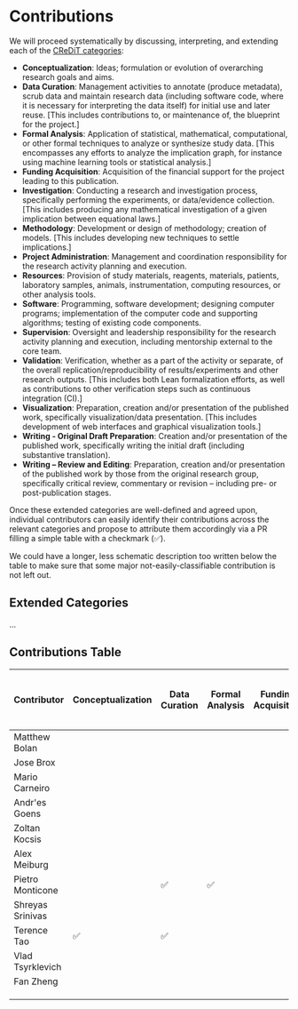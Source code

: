 # Contributions

We will proceed systematically by discussing, interpreting, and extending each of
the [CReDiT categories](https://credit.niso.org/):

- **Conceptualization**: Ideas; formulation or evolution of overarching research goals and aims.
- **Data Curation**: Management activities to annotate (produce metadata), scrub data and maintain research data (including software code, where it is necessary for interpreting the data itself) for initial use and later reuse.  [This includes contributions to, or maintenance of, the blueprint for the project.]
- **Formal Analysis**: Application of statistical, mathematical, computational, or other formal techniques to analyze or synthesize study data.  [This encompasses any efforts to analyze the implication graph, for instance using machine learning tools or statistical analysis.]
- **Funding Acquisition**: Acquisition of the financial support for the project leading to this publication.
- **Investigation**: Conducting a research and investigation process, specifically performing the experiments, or data/evidence collection. [This includes producing any mathematical investigation of a given implication between equational laws.]
- **Methodology**: Development or design of methodology; creation of models.  [This includes developing new techniques to settle implications.]
- **Project Administration**: Management and coordination responsibility for the research activity planning and execution.
- **Resources**: Provision of study materials, reagents, materials, patients, laboratory samples, animals, instrumentation, computing resources, or other analysis tools.
- **Software**: Programming, software development; designing computer programs; implementation of the computer code and supporting algorithms; testing of existing code components.
- **Supervision**: Oversight and leadership responsibility for the research activity planning and execution, including mentorship external to the core team.
- **Validation**: Verification, whether as a part of the activity or separate, of the overall replication/reproducibility of results/experiments and other research outputs.  [This includes both Lean formalization efforts, as well as contributions to other verification steps such as continuous integration (CI).]
- **Visualization**: Preparation, creation and/or presentation of the published work, specifically visualization/data presentation.  [This includes development of web interfaces and graphical visualization tools.]
- **Writing - Original Draft Preparation**: Creation and/or presentation of the published work, specifically writing the initial draft (including substantive translation).
- **Writing – Review and Editing**: Preparation, creation and/or presentation of the published work by those from the original research group, specifically critical review, commentary or revision – including pre- or post-publication stages.

Once these extended categories are well-defined and agreed upon, individual contributors can easily
identify their contributions across the relevant categories and propose to attribute them
accordingly via a PR filling a simple table with a checkmark (✅).

We could have a longer, less schematic description too written below the table to make sure that
some major not-easily-classifiable contribution is not left out.

## Extended Categories

...
## Contributions Table

| Contributor | Conceptualization | Data Curation | Formal Analysis | Funding Acquisition | Investigation | Methodology | Project Administration | Resources | Software | Supervision | Validation | Visualization | Writing - Original Draft Preparation | Writing – Review and Editing |
|-------------|-------------------|---------------|-----------------|---------------------|---------------|-------------|------------------------|-----------|----------|-------------|------------|---------------|-------------------------------------|-----------------------------|
| Matthew Bolan            |                   |               |                 |                     |               |             |                        |           |          |             |            |               |                                     |                             |
| Jose Brox            |                   |               |                 |                     |               |             |                        |           |          |             |            |               |                                     |                             |
| Mario Carneiro            |                   |               |                 |                     |               |             |                        |           |          |             |            |               |                                     |                             |
| Andr\'es Goens            |                   |               |                 |                     |               |             |                        |           |          |             |            |               |                                     |                             |
| Zoltan Kocsis            |                   |               |                 |                     |               |             |                        |           |          |             |            |               |                                     |                             |
| Alex Meiburg            |                   |               |                 |                     |               |             |                        |           |          |             |            |               |                                     |                             |
| Pietro Monticone            |                   |    ✅             |    ✅             |                     |               |             |       ✅                 |    ✅       |    ✅      |             |    ✅        |               |     ✅                                |    ✅                         |
| Shreyas Srinivas            |                   |               |                 |                     |               |             |                        |           |          |             |            |               |                                     |                             |
| Terence Tao             |   ✅                |    ✅             |                 |                     |     ✅          |    ✅         |       ✅                 |           |          |             |            |               |     ✅                                |    ✅                         |
| Vlad Tsyrklevich            |                   |               |                 |                     |               |             |                        |           |          |             |            |               |                                     |                             |
| Fan Zheng            |                   |               |                      |                   |               |                 |                     |               |             |                        |           |          |             |            |               |                                     |                             |
|             |                   |               |                 |                     |               |             |                        |           |          |             |            |               |                                     |                             |
|        |                     |               |             |                        |           |          |             |            |               |                                     |                             |
|             |                   |               |                 |                     |               |             |                        |           |          |             |            |               |                                     |                             |
